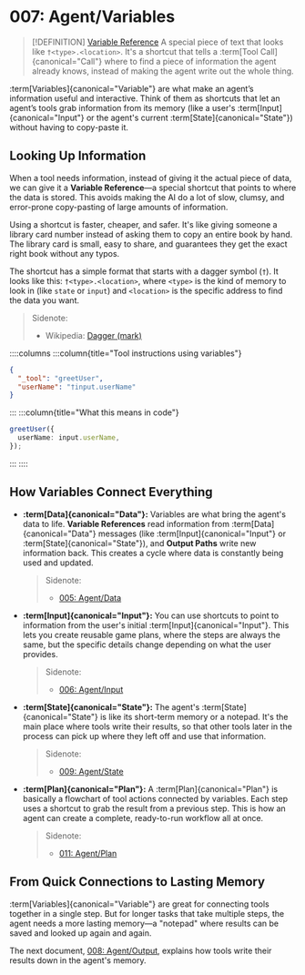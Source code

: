 # 007: Agent/Variables

> [!DEFINITION] [Variable Reference](./000_glossary.md)
> A special piece of text that looks like `†<type>.<location>`. It's a shortcut that tells a :term[Tool Call]{canonical="Call"} where to find a piece of information the agent already knows, instead of making the agent write out the whole thing.

:term[Variables]{canonical="Variable"} are what make an agent’s information useful and interactive. Think of them as shortcuts that let an agent’s tools grab information from its memory (like a user's :term[Input]{canonical="Input"} or the agent's current :term[State]{canonical="State"}) without having to copy-paste it.

## Looking Up Information

When a tool needs information, instead of giving it the actual piece of data, we can give it a **Variable Reference**—a special shortcut that points to where the data is stored. This avoids making the AI do a lot of slow, clumsy, and error-prone copy-pasting of large amounts of information.

Using a shortcut is faster, cheaper, and safer. It's like giving someone a library card number instead of asking them to copy an entire book by hand. The library card is small, easy to share, and guarantees they get the exact right book without any typos.

The shortcut has a simple format that starts with a dagger symbol (`†`). It looks like this: `†<type>.<location>`, where `<type>` is the kind of memory to look in (like `state` or `input`) and `<location>` is the specific address to find the data you want.

> Sidenote:
> - Wikipedia: [Dagger (mark)](<https://en.wikipedia.org/wiki/Dagger_(mark)>)

::::columns
:::column{title="Tool instructions using variables"}

```json
{
  "_tool": "greetUser",
  "userName": "†input.userName"
}
```

:::
:::column{title="What this means in code"}

```typescript
greetUser({
  userName: input.userName,
});
```

:::
::::

## How Variables Connect Everything

- **:term[Data]{canonical="Data"}:** Variables are what bring the agent's data to life. **Variable References** read information from :term[Data]{canonical="Data"} messages (like :term[Input]{canonical="Input"} or :term[State]{canonical="State"}), and **Output Paths** write new information back. This creates a cycle where data is constantly being used and updated.

  > Sidenote:
  > - [005: Agent/Data](./005_agent_data.md)

- **:term[Input]{canonical="Input"}:** You can use shortcuts to point to information from the user's initial :term[Input]{canonical="Input"}. This lets you create reusable game plans, where the steps are always the same, but the specific details change depending on what the user provides.

  > Sidenote:
  > - [006: Agent/Input](./006_agent_input.md)

- **:term[State]{canonical="State"}:** The agent's :term[State]{canonical="State"} is like its short-term memory or a notepad. It's the main place where tools write their results, so that other tools later in the process can pick up where they left off and use that information.

  > Sidenote:
  > - [009: Agent/State](./009_agent_state.md)

- **:term[Plan]{canonical="Plan"}:** A :term[Plan]{canonical="Plan"} is basically a flowchart of tool actions connected by variables. Each step uses a shortcut to grab the result from a previous step. This is how an agent can create a complete, ready-to-run workflow all at once.

  > Sidenote:
  > - [011: Agent/Plan](./011_agent_plan.md)

## From Quick Connections to Lasting Memory

:term[Variables]{canonical="Variable"} are great for connecting tools together in a single step. But for longer tasks that take multiple steps, the agent needs a more lasting memory—a "notepad" where results can be saved and looked up again and again.

The next document, [008: Agent/Output](./008_agent_output.md), explains how tools write their results down in the agent's memory.
